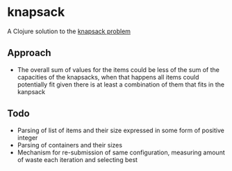 # knapsack

A Clojure solution to the [knapsack problem](http://en.wikipedia.org/wiki/Knapsack_problem)

## Approach

* The overall sum of values for the items could be less of the sum of the capacities of the knapsacks, when that happens all items could potentially fit given there is at least a combination of them that fits in the kanpsack

## Todo

* Parsing of list of items and their size expressed in some form of positive integer
* Parsing of containers and their sizes
* Mechanism for re-submission of same configuration, measuring amount of waste each iteration and selecting best
